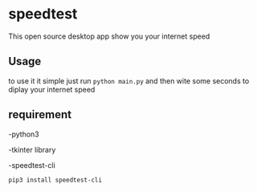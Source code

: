 # speedtest
This open source desktop app show you your internet speed 
## Usage 
to use it it simple just run ``python main.py`` and then wite some seconds to diplay your internet speed 
##  requirement 
-python3

-tkinter library

-speedtest-cli


```
pip3 install speedtest-cli 
```
